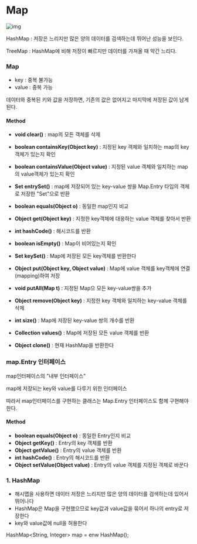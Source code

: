 # Map

![img](https://t1.daumcdn.net/cfile/tistory/255AB64857BD476223)



HashMap : 저장은 느리지만 많은 양의 데이터를 검색하는데 뛰어난 성능을 보인다.

TreeMap : HashMap에 비해 저장이 빠르지만 데이터를 가져올 때 약간 느리다.



### Map

- key : 중복 불가능
- value : 중복 가능

데이터와 중복된 키와 값을 저장하면, 기존의 값은 없어지고 마지막에 저장된 값이 남게된다.



#### Method

- **void clear()** : map의 모든 객체를 삭제

- **boolean containsKey(Object key)**  :  지정된 key 객체와 일치하는 map의 key 객체가 있는지 확인

- **boolean containsValue(Object value)** : 지정된 value 객체와 일치하는 map의 value객체가 있는지 확인

- **Set entrySet()** : map에 저장되어 있는 key-value 쌍을 Map.Entry 타입의 객체로 저장한 "Set"으로 반환

- **boolean equals(Object o)** : 동일한 map인지 비교

- **Object get(Object key)** : 지정한 key객체에 대응하는 value 객체를 찾아서 반환

- **int hashCode()** : 해시코드를 반환

- **boolean isEmpty()** : Map이 비어있는지 확인

- **Set keySet()** : Map에 저장된 모든 key객체를 반환한다

- **Object put(Object key, Object value)** : Map에 value 객체를 key객체에 연결(mapping)하여 저장

- **void putAll(Map t)** : 지정된 Map으 모든 key-value쌍을 추가

- **Object remove(Object key)** : 지정한 key 객체와 일치하는 key-value 객체를 삭제

- **int size()** : Map에 저장된 key-value 쌍의 개수를 반환

- **Collection values()** : Map에 저장된 모든 value 객체를 반환

- **Object clone()** : 현재 HashMap을 반환한다

  



### map.Entry 인터페이스

map인터페이스의 "내부 인터페이스"

map에 저장되는 key와 value를 다루기 위한 인터페이스

따라서 map인터페이스를 구현하는 클래스는 Map.Entry 인터페이스도 함께 구현해야 한다.

#### 

#### Method

- **boolean equals(Object o)** : 동일한 Entry인지 비교
- **Object getKey()** : Entry의 key 객체를 반환
- **Object getValue()** : Entry의 value 객체를 반환
- **int hashCode()** : Entry의 해시코드를 반환
- **Object setValue(Object value)** : Entry의 value 객체를 지정된 객체로 바꾼다







### 1. HashMap

- 해시맵을 사용하면 데이터 저장은 느리지만 많은 양의 데이터를 검색하는데 있어서 뛰어나다
- HashMap은 Map을 구현했으므로 key값과 value값을 묶어서 하나의 entry로 저장한다
- key와 value값에 null을 허용한다

HashMap<String, Integer> map = enw HashMap();

 